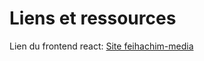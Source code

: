 # Liens et ressources

Lien du frontend react: [Site feihachim-media](https://feihachim-media.netlify.app)
